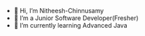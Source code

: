 - 👋 Hi, I’m Nitheesh-Chinnusamy
- 👀 I’m a Junior Software Developer(Fresher)
- 🌱 I’m currently learning Advanced Java

<!---
Nitheesh-Chinnusamy/Nitheesh-Chinnusamy is a ✨ special ✨ repository because its `README.md` (this file) appears on your GitHub profile.
You can click the Preview link to take a look at your changes.
--->
